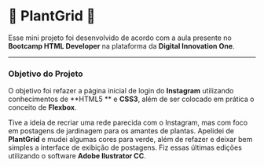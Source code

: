 # :seedling: ​PlantGrid :seedling:



Esse mini projeto foi desenvolvido de acordo com a aula presente no **Bootcamp HTML Developer**  na plataforma da **Digital Innovation One**. 



---

### Objetivo do Projeto

O objetivo foi refazer a página inicial de login do **Instagram** utilizando conhecimentos de **HTML5 ** e **CSS3**, além de ser colocado em prática o conceito de **Flexbox**.  

Tive a ideia de recriar uma rede parecida com o Instagram, mas com foco em postagens de jardinagem para os amantes de plantas. Apelidei de **PlantGrid** e mudei algumas cores para verde, além de refazer e deixar bem simples a interface de exibição de postagens. Fiz essas últimas edições utilizando o software **Adobe Ilustrator CC**.



